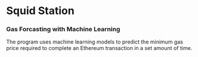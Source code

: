# Squid Station 
### Gas Forcasting with Machine Learning

The program uses machine learning models to predict the minimum gas price required to complete an Ethereum transaction in a set amount of time.
